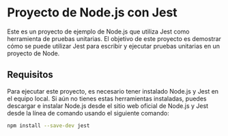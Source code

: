 # Proyecto de Node.js con Jest

Este es un proyecto de ejemplo de Node.js que utiliza Jest como herramienta de pruebas unitarias. El objetivo de este proyecto es demostrar cómo se puede utilizar Jest para escribir y ejecutar pruebas unitarias en un proyecto de Node.

## Requisitos

Para ejecutar este proyecto, es necesario tener instalado Node.js y Jest en el equipo local. Si aún no tienes estas herramientas instaladas, puedes descargar e instalar Node.js desde el sitio web oficial de Node.js y Jest desde la línea de comando usando el siguiente comando:

```bash
npm install --save-dev jest
```
